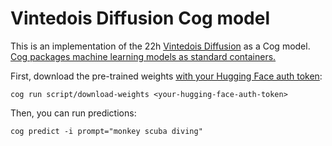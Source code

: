 # Vintedois Diffusion Cog model


This is an implementation of the 22h [Vintedois Diffusion](https://huggingface.co/22h/vintedois-diffusion-v0-1) as a Cog model. [Cog packages machine learning models as standard containers.](https://github.com/replicate/cog)

First, download the pre-trained weights [with your Hugging Face auth token](https://huggingface.co/settings/tokens):

    cog run script/download-weights <your-hugging-face-auth-token>

Then, you can run predictions:

    cog predict -i prompt="monkey scuba diving"
